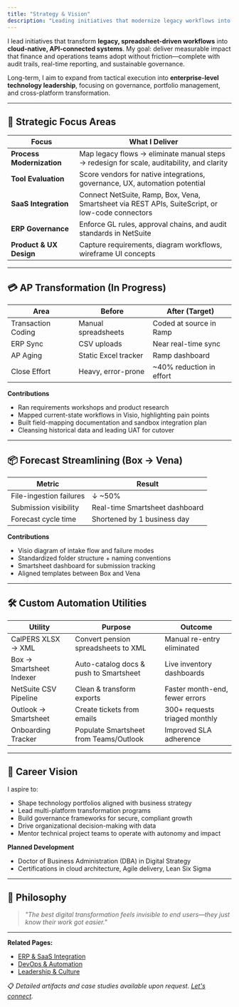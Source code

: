 ```yaml
---
title: "Strategy & Vision"
description: "Leading initiatives that modernize legacy workflows into cloud-native, API-connected systems with measurable business impact and audit-ready governance."
---
```


I lead initiatives that transform **legacy, spreadsheet-driven workflows** into **cloud-native, API-connected systems**. My goal: deliver measurable impact that finance and operations teams adopt without friction—complete with audit trails, real-time reporting, and sustainable governance.

Long-term, I aim to expand from tactical execution into **enterprise-level technology leadership**, focusing on governance, portfolio management, and cross-platform transformation.

---

## 🧭 Strategic Focus Areas

| Focus                   | What I Deliver |
|-------------------------|----------------|
| **Process Modernization** | Map legacy flows → eliminate manual steps → redesign for scale, auditability, and clarity |
| **Tool Evaluation**     | Score vendors for native integrations, governance, UX, automation potential |
| **SaaS Integration**    | Connect NetSuite, Ramp, Box, Vena, Smartsheet via REST APIs, SuiteScript, or low-code connectors |
| **ERP Governance**      | Enforce GL rules, approval chains, and audit standards in NetSuite |
| **Product & UX Design** | Capture requirements, diagram workflows, wireframe UI concepts |

---

## 💳 AP Transformation (In Progress)

| Area              | Before                | After (Target)            |
|-------------------|-----------------------|---------------------------|
| Transaction Coding| Manual spreadsheets   | Coded at source in Ramp   |
| ERP Sync          | CSV uploads           | Near real-time sync       |
| AP Aging          | Static Excel tracker  | Ramp dashboard            |
| Close Effort      | Heavy, error-prone    | ~40% reduction in effort  |

**Contributions**
- Ran requirements workshops and product research  
- Mapped current-state workflows in Visio, highlighting pain points  
- Built field-mapping documentation and sandbox integration plan  
- Cleansing historical data and leading UAT for cutover  

---

## 📦 Forecast Streamlining (Box → Vena)

| Metric                  | Result                        |
|-------------------------|-------------------------------|
| File-ingestion failures | ↓ ~50%                        |
| Submission visibility   | Real-time Smartsheet dashboard|
| Forecast cycle time     | Shortened by 1 business day   |

**Contributions**
- Visio diagram of intake flow and failure modes  
- Standardized folder structure + naming conventions  
- Smartsheet dashboard for submission tracking  
- Aligned templates between Box and Vena  

---

## 🛠️ Custom Automation Utilities

| Utility                  | Purpose                                  | Outcome                        |
|--------------------------|------------------------------------------|---------------------------------|
| CalPERS XLSX → XML       | Convert pension spreadsheets to XML      | Manual re-entry eliminated     |
| Box → Smartsheet Indexer | Auto-catalog docs & push to Smartsheet    | Live inventory dashboards      |
| NetSuite CSV Pipeline    | Clean & transform exports                 | Faster month-end, fewer errors |
| Outlook → Smartsheet     | Create tickets from emails                | 300+ requests triaged monthly  |
| Onboarding Tracker       | Populate Smartsheet from Teams/Outlook    | Improved SLA adherence         |

---

## 🌱 Career Vision

I aspire to:
- Shape technology portfolios aligned with business strategy  
- Lead multi-platform transformation programs  
- Build governance frameworks for secure, compliant growth  
- Drive organizational decision-making with data  
- Mentor technical project teams to operate with autonomy and impact  

**Planned Development**
- Doctor of Business Administration (DBA) in Digital Strategy  
- Certifications in cloud architecture, Agile delivery, Lean Six Sigma  

---

## 🚀 Philosophy
> *"The best digital transformation feels invisible to end users—they just know their work got easier."*

---

**Related Pages:**  
- [ERP & SaaS Integration](/saas)  
- [DevOps & Automation](/devops)  
- [Leadership & Culture](/leadership)  

📋 *Detailed artifacts and case studies available upon request. [Let's connect](/contact).*
